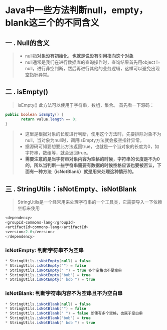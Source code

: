 # Java中一些方法判断null，empty，blank这三个的不同含义

## 一 . Null的含义

> - null指**对象没有初始化，也就是说没有引用指向这个对象**
> - null通常是我们在进行数据库的查询操作时，查询结果首先用object != null，进行非空判断，然后再进行其他的业务逻辑，这样可以避免出现空指针异常。


## 二 . isEmpty()
> isEmpty() 此方法可以使用于字符串，数组，集合。
> 首先看一下源码：
```java
public boolean isEmpty() {
       return value.length == 0; 
}
```

> - 这里是根据对象的长度进行判断，使用这个方法时，先要排除对象不为null，当对象为null时，调用isEmpty方法就会报空指针异常。
> - 据源码可知要想要此方法返回true，也就是一个当对象的长度为0，如字符串，数组等，就会返回true。
> - **需要注意的是当字符串对象内容为空格的时候，字符串的长度是不为0的，所以当判断一些字符串需要有数据的时候空格应该也要被否认，下面有一种方法（isNotBlank）就是用来处理这种情形的。**


## 三 . StringUtils：isNotEmpty、isNotBlank
> StringUtils是一个经常用来处理字符串的一个工具类，它需要导入一下依赖坐标来使用 
```java
<dependency>
<groupId>commons-lang</groupId>
<artifactId>commons-lang</artifactId>
<version>2.6</version>
</dependency>
```



###  isNotEmpty: 判断字符串不为空串

```java
* StringUtils.isNotEmpty(null) = false
* StringUtils.isNotEmpty("") = false
* StringUtils.isNotEmpty(" ") = true 多个空格也不是空串
* StringUtils.isNotEmpty("bob") = true
* StringUtils.isNotEmpty(" bob ") = true
```




### isNotBlank: 判断字符串内容不为空串且不为空白串
```java
* StringUtils.isNotBlank(null) = false
* StringUtils.isNotBlank("") = false
* StringUtils.isNotBlank(" ") = false 即使有多个空格，也属于空白串
* StringUtils.isNotBlank("bob") = true
* StringUtils.isNotBlank(" bob ") = true
```